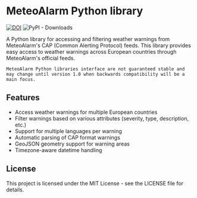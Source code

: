 # MeteoAlarm Python library

[![DOI](https://zenodo.org/badge/DOI/10.5281/zenodo.14885078.svg)](https://doi.org/10.5281/zenodo.14885078) ![PyPI - Downloads](https://img.shields.io/pypi/dm/meteoalarm?label=PyPI%20Downloads&labelColor=blue&color=black&link=https%3A%2F%2Fpypi.org%2Fproject%2Fmeteoalarm%2F)

A Python library for accessing and filtering weather warnings from MeteoAlarm's CAP (Common Alerting Protocol) feeds. This library provides easy access to weather warnings across European countries through MeteoAlarm's official feeds.

```{note}
MeteoAlarm Python libraries interface are not guaranteed stable and may change until version 1.0 when backwards compatibility will be a main focus.
```

## Features

- Access weather warnings for multiple European countries
- Filter warnings based on various attributes (severity, type, description, etc.)
- Support for multiple languages per warning
- Automatic parsing of CAP format warnings
- GeoJSON geometry support for warning areas
- Timezone-aware datetime handling

## License
This project is licensed under the MIT License - see the LICENSE file for details.
